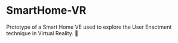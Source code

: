 # SmartHome-VR

Prototype of a Smart Home VE used to explore the User Enactment technique in Virtual Reality. :house_with_garden:
